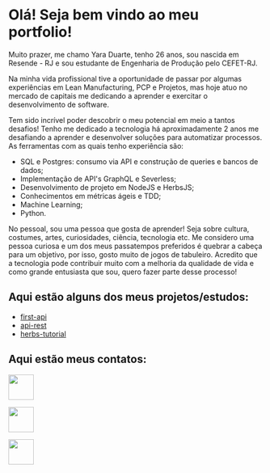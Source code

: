 # Olá! Seja bem vindo ao meu portfolio!

Muito prazer, me chamo Yara Duarte, tenho 26 anos, sou nascida em Resende - RJ e sou estudante de Engenharia de Produção pelo CEFET-RJ. 

Na minha vida profissional tive a oportunidade de passar por algumas experiências em Lean Manufacturing, PCP e Projetos, mas hoje atuo no mercado de capitais me dedicando a aprender e exercitar o desenvolvimento de software.

Tem sido incrível poder descobrir o meu potencial em meio a tantos desafios! Tenho me dedicado a tecnologia há aproximadamente 2 anos me desafiando a aprender e desenvolver soluções para automatizar processos. As ferramentas com as quais tenho experiência são: 

- SQL e Postgres: consumo via API e construção de queries e bancos de dados;
- Implementação de API's GraphQL e Severless;
- Desenvolvimento de projeto em NodeJS e HerbsJS;
- Conhecimentos em métricas ágeis e TDD;
- Machine Learning;
- Python.

No pessoal, sou uma pessoa que gosta de aprender! Seja sobre cultura, costumes, artes, curiosidades, ciência, tecnologia etc. Me considero uma pessoa curiosa e um dos meus passatempos preferidos é quebrar a cabeça para um objetivo, por isso, gosto muito de jogos de tabuleiro. Acredito que a tecnologia pode contribuir muito com a melhoria da qualidade de vida e como grande entusiasta que sou, quero fazer parte desse processo!

## Aqui estão alguns dos meus projetos/estudos:

- [first-api](https://github.com/yaraduarte/first-api)
- [api-rest](https://github.com/yaraduarte/api-rest)
- [herbs-tutorial](https://github.com/yaraduarte/herbs-tutorial)

## Aqui estão meus contatos:

[<img src="https://img.ibxk.com.br/2014/11/programas/70504815.png" width="50"/>](mailto:yaralauritoduarte@gmail.com)

[<img src="https://t.ctcdn.com.br/09Y6BbLFxNn7XGCYRGzEI0p0oy8=/400x400/smart/filters:format(webp)/i490027.jpeg" width="50"/>](https://www.linkedin.com/in/yaralauritoduarte/)

[<img src="https://t.ctcdn.com.br/63V25kDFoZnMMF2WjQavNUcoawY=/400x400/smart/filters:format(webp)/i618809.png" width="50"/>](https://wa.me/5524998123243)
